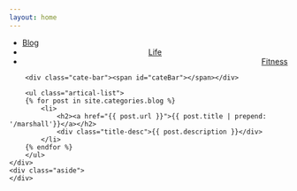 ```yaml
---
layout: home
---
```


<div class="index-content blog">
    <div class="section">
        <ul class="artical-cate">
            <li class="on"><a href="/marshall/"><span>Blog</span></a></li>
            <li style="text-align:center"><a href="/marshall/life"><span>Life</span></a></li>
            <li style="text-align:right"><a href="/marshall/fitness"><span>Fitness</span></a></li>
        </ul>

        <div class="cate-bar"><span id="cateBar"></span></div>

        <ul class="artical-list">
        {% for post in site.categories.blog %}
            <li>
                <h2><a href="{{ post.url }}">{{ post.title | prepend: '/marshall'}}</a></h2>
                <div class="title-desc">{{ post.description }}</div>
            </li>
        {% endfor %}
        </ul>
    </div>
    <div class="aside">
    </div>
</div>
